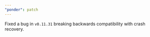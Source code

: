 ```yaml
---
"ponder": patch
---
```


Fixed a bug in `v0.11.31` breaking backwards compatibility with crash recovery.
